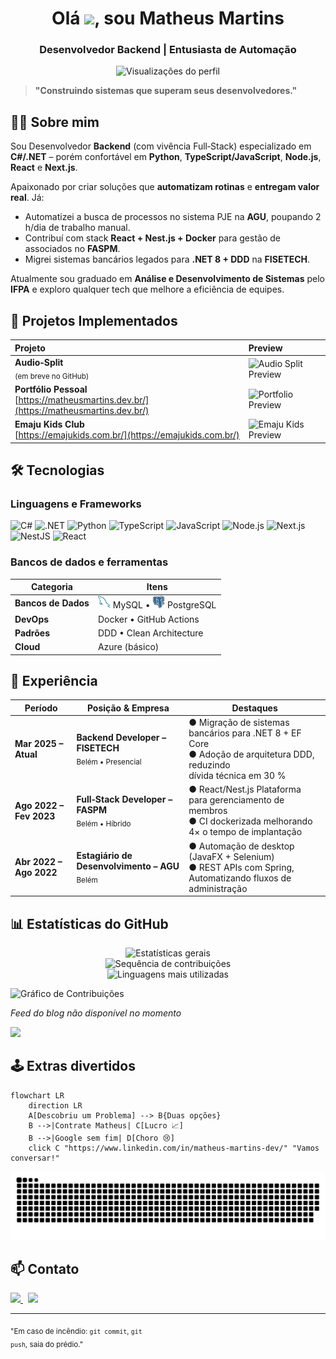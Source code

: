 <!-- Profile header -->

<h1 align="center">Olá <img src="https://raw.githubusercontent.com/ParthJohri/ParthJohri/readME/icons/Hi.gif" width="28">, sou Matheus Martins</h1>
<h3 align="center">Desenvolvedor Backend | Entusiasta de Automação</h3>

<p align="center">
  <img src="https://komarev.com/ghpvc/?username=AspMartins999&style=for-the-badge&color=blueviolet" alt="Visualizações do perfil"/>
</p>

> **"Construindo sistemas que superam seus desenvolvedores."**

<!-- ABOUT -->

## 🧑‍💻 Sobre mim

Sou Desenvolvedor **Backend** (com vivência Full‑Stack) especializado em **C#/.NET** – porém confortável em **Python**, **TypeScript/JavaScript**, **Node.js**, **React** e **Next.js**.

Apaixonado por criar soluções que **automatizam rotinas** e **entregam valor real**. Já:

- Automatizei a busca de processos no sistema PJE na **AGU**, poupando 2 h/dia de trabalho manual.
- Contribuí com stack **React + Nest.js + Docker** para gestão de associados no **FASPM**.
- Migrei sistemas bancários legados para **.NET 8 + DDD** na **FISETECH**.

Atualmente sou graduado em **Análise e Desenvolvimento de Sistemas** pelo **IFPA** e exploro qualquer tech que melhore a eficiência de equipes.

<!-- PROJECTS -->

## 🚀 Projetos Implementados

| Projeto                                                                                     | Preview                                                                                                |
| :------------------------------------------------------------------------------------------ | :----------------------------------------------------------------------------------------------------- |
| **Audio‑Split** <br><sub>(em breve no GitHub)</sub>                                         | <img src="https://via.placeholder.com/250x150?text=Audio+Split" width="250" alt="Audio Split Preview"> |
| **Portfólio Pessoal** <br> [https://matheusmartins.dev.br/](https://matheusmartins.dev.br/) | <img src="https://via.placeholder.com/250x150?text=Portfolio" width="250" alt="Portfolio Preview">     |
| **Emaju Kids Club** <br> [https://emajukids.com.br/](https://emajukids.com.br/)             | <img src="https://via.placeholder.com/250x150?text=Emaju+Kids" width="250" alt="Emaju Kids Preview">   |

<!-- TECH STACK -->

## 🛠 Tecnologias

### Linguagens e Frameworks

![C#](https://img.shields.io/badge/C%23-239120?style=for-the-badge&logo=csharp&logoColor=white)
![.NET](https://img.shields.io/badge/.NET-512BD4?style=for-the-badge&logo=dotnet&logoColor=white)
![Python](https://img.shields.io/badge/Python-3670A0?style=for-the-badge&logo=python&logoColor=ffdd54)
![TypeScript](https://img.shields.io/badge/TypeScript-007ACC?style=for-the-badge&logo=typescript&logoColor=white)
![JavaScript](https://img.shields.io/badge/JavaScript-323330?style=for-the-badge&logo=javascript&logoColor=F7DF1E)
![Node.js](https://img.shields.io/badge/Node.js-303030?style=for-the-badge&logo=node.js&logoColor=8cc84b)
![Next.js](https://img.shields.io/badge/Next.js-000?style=for-the-badge&logo=next.js&logoColor=white)
![NestJS](https://img.shields.io/badge/NestJS-E0234E?style=for-the-badge&logo=nestjs&logoColor=white)
![React](https://img.shields.io/badge/React-20232A?style=for-the-badge&logo=react&logoColor=61DAFB)

### Bancos de dados e ferramentas

| Categoria           | Itens                                                                                                                                                                                                                                                          |
| ------------------- | -------------------------------------------------------------------------------------------------------------------------------------------------------------------------------------------------------------------------------------------------------------- |
| **Bancos de Dados** | <img height="20" src="https://raw.githubusercontent.com/devicons/devicon/master/icons/mysql/mysql-original.svg"> MySQL • <img height="20" src="https://raw.githubusercontent.com/devicons/devicon/master/icons/postgresql/postgresql-original.svg"> PostgreSQL |
| **DevOps**          | Docker • GitHub Actions                                                                                                                                                                                                                                        |
| **Padrões**         | DDD • Clean Architecture                                                                                                                                                                                                                                       |
| **Cloud**           | Azure (básico)                                                                                                                                                                                                                                                 |

<!-- EXPERIENCE -->

## 💼 Experiência

| Período                 | Posição & Empresa                                                  | Destaques                                                                                                                      |
| ----------------------- | ------------------------------------------------------------------ | ------------------------------------------------------------------------------------------------------------------------------ |
| **Mar 2025 – Atual**    | **Backend Developer – FISETECH** <br><sub>Belém • Presencial</sub> | ● Migração de sistemas bancários para .NET 8 + EF Core <br> ● Adoção de arquitetura DDD, reduzindo <br> dívida técnica em 30 % |
| **Ago 2022 – Fev 2023** | **Full‑Stack Developer – FASPM** <br><sub>Belém • Híbrido</sub>    | ● React/Nest.js Plataforma para gerenciamento de membros <br> ● CI dockerizada melhorando 4× o tempo de implantação            |
| **Abr 2022 – Ago 2022** | **Estagiário de Desenvolvimento – AGU** <br><sub>Belém</sub>       | ● Automação de desktop (JavaFX + Selenium) <br> ● REST APIs com Spring, Automatizando fluxos de administração                  |

<!-- METRICS -->

## 📊 Estatísticas do GitHub

<p align="center">
  <img src="https://github-readme-stats.vercel.app/api?username=AspMartins999&show_icons=true&theme=tokyonight&hide_border=true" alt="Estatísticas gerais"/>
  <br>
  <img src="https://github-readme-streak-stats.herokuapp.com/?user=AspMartins999&theme=tokyonight&hide_border=true" alt="Sequência de contribuições"/>
  <br>
  <img src="https://github-readme-stats.vercel.app/api/top-langs/?username=AspMartins999&layout=compact&theme=tokyonight&hide_border=true" alt="Linguagens mais utilizadas"/>
</p>

![Gráfico de Contribuições](https://github-readme-activity-graph.vercel.app/graph?username=AspMartins999&theme=tokyo-night)

<!--START_SECTION:blog-->

_Feed do blog não disponível no momento_

<!--END_SECTION:blog-->

<!-- Dynamic PRs -->

<!--Start Count Merged PRs-->

<span><img src="https://img.shields.io/badge/Total_de_PRs_Mesclados-0-1877F2?style=for-the-badge"></span>

<!--Finish Count Merged PRs-->

<!--Start Merged PRs-->

<!--Finish Merged PRs-->

<!-- QUOTE -->

> <!--START_QUOTE-->
>
> <!--END_QUOTE-->

<!-- FUN -->

## 🕹 Extras divertidos

```mermaid
flowchart LR
    direction LR
    A[Descobriu um Problema] --> B{Duas opções}
    B -->|Contrate Matheus| C[Lucro 📈]
    B -->|Google sem fim| D[Choro 😢]
    click C "https://www.linkedin.com/in/matheus-martins-dev/" "Vamos conversar!"
```

<!-- SNAKE -->

<p align="center">
  <picture>
    <source media="(prefers-color-scheme: dark)" srcset="https://github.com/AspMartins999/AspMartins999/blob/output/github-contribution-grid-snake-dark.svg">
    <source media="(prefers-color-scheme: light)" srcset="https://github.com/AspMartins999/AspMartins999/blob/output/github-contribution-grid-snake.svg">
    <img alt="Animação snake das contribuições" src="https://github.com/AspMartins999/AspMartins999/blob/output/github-contribution-grid-snake.svg">
  </picture>
</p>

<!-- CONTACT -->

## 📫 Contato

<a href="mailto:matheus.martins999.mm@gmail.com">
  <img src="https://img.shields.io/badge/Envie_um_email-239120?style=for-the-badge&logo=gmail&logoColor=white" />
</a>
&nbsp;
<a href="https://www.linkedin.com/in/matheus-martins-dev/">
  <img src="https://img.shields.io/badge/LinkedIn-0A66C2?style=for-the-badge&logo=linkedin&logoColor=white" />
</a>

---

<sub>"Em caso de incêndio: <code>git commit</code>, <code>git push</code>, saia do prédio."</sub>
